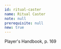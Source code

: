 ```yaml
---
id: ritual-caster
name: Ritual Caster
note: null
prerequisite: null
new: true
---
```

Player's Handbook, p. 169